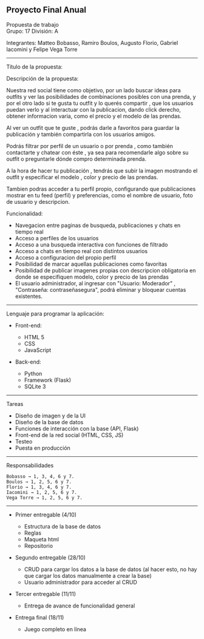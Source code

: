 ## Proyecto Final Anual

Propuesta de trabajo                                                
Grupo:	17 División: A    

Integrantes:
Matteo Bobasso, Ramiro Boulos, Augusto Florio, Gabriel Iacomini y Felipe Vega Torre
____________________________________________________________________________


Título de la propuesta: 


Descripción de la propuesta:

Nuestra red social tiene como objetivo, por un lado buscar ideas para outfits y ver las posibilidades de combinaciones posibles con una  prenda, y por el otro lado si te gusta tu outfit y lo querés compartir , que los usuarios puedan verlo y  al interactuar con la publicacion, dando click derecho, obtener informacion varia, como el precio y el modelo de las prendas.

Al ver un outfit que te guste , podrás  darle a favoritos para guardar la publicación y también compartirla con los usuarios amigos.

Podrás filtrar por perfil de un usuario o por prenda , como también contactarte y chatear con éste , ya sea para recomendarle algo sobre su outfit o preguntarle dónde compro determinada prenda.

A la hora de hacer tu publicación , tendrás  que subir la imagen mostrando el outfit y especificar el modelo , color y precio de las prendas.

Tambien podras acceder a tu perfil propio, configurando que publicaciones mostrar en tu feed (perfil) y preferencias, como el nombre de usuario, foto de usuario y descripcion.


Funcionalidad:

 * Navegacion entre paginas de busqueda, publicaciones y chats en tiempo real
 * Acceso a perfiles de los usuarios
 * Acceso a una busqueda interactiva con funciones de filtrado
 * Acceso a chats en tiempo real con distintos usuarios
 * Acceso a configuracion del propio perfil
 * Posibilidad de marcar aquellas publicaciones como favoritas
 * Posibilidad de publicar imagenes propias con descripcion obligatoria en donde se especifiquen modelo, color y precio de las prendas
 * El usuario administrador, al ingresar con "Usuario: Moderador" , "Contraseña: contraseñasegura", podrá eliminar y bloquear cuentas existentes. 
____________________________________________________________________________
Lenguaje para programar la aplicación:
 * Front-end:
   * HTML 5
   * CSS
   * JavaScript

 * Back-end:
   * Python
   * Framework (Flask)
   * SQLite 3
____________________________________________________________________________
Tareas
 * Diseño de imagen y de la UI
 * Diseño de la base de datos 
 * Funciones de interacción con la base (API, Flask) 
 * Front-end de la red social (HTML, CSS, JS)
 * Testeo 
 * Puesta en producción
____________________________________________________________________________
Responsabilidades

	Bobasso → 1, 3, 4, 6 y 7.
	Boulos → 1, 2, 5, 6 y 7.
	Florio → 1, 3, 4, 6 y 7.
	Iacomini → 1, 2, 5, 6 y 7.
	Vega Torre → 1, 2, 5, 6 y 7.

____________________________________________________________________________
 * Primer entregable (4/10)
   * Estructura de la base de datos
   * Reglas
   * Maqueta html
   * Repositorio

 * Segundo entregable (28/10)
   * CRUD para cargar los datos a la base de datos (al hacer esto, no hay que cargar los datos manualmente a crear la base)
   * Usuario administrador para acceder al CRUD

* Tercer entregable (11/11)
   * Entrega de avance de funcionalidad general

* Entrega final (18/11)
   * Juego completo en línea
   
